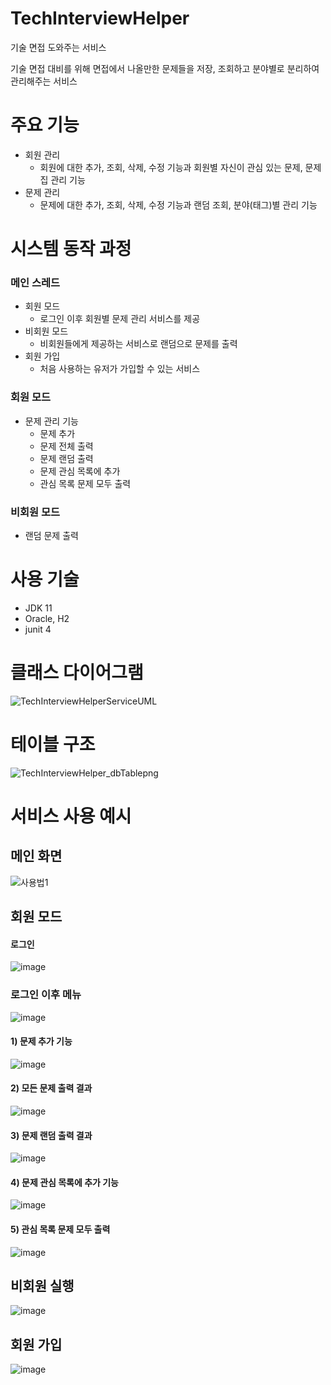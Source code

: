 # TechInterviewHelper

기술 면접 도와주는 서비스

기술 면접 대비를 위해 면접에서 나올만한 문제들을 저장, 조회하고 분야별로 분리하여 관리해주는 서비스

# 주요 기능

- 회원 관리
  - 회원에 대한 추가, 조회, 삭제, 수정 기능과 회원별 자신이 관심 있는 문제, 문제집 관리 기능
- 문제 관리
  - 문제에 대한 추가, 조회, 삭제, 수정 기능과 랜덤 조회, 분야(태그)별 관리 기능

# 시스템 동작 과정

### 메인 스레드
 - 회원 모드
   - 로그인 이후 회원별 문제 관리 서비스를 제공
 - 비회원 모드
   - 비회원들에게 제공하는 서비스로 랜덤으로 문제를 출력
 - 회원 가입
   - 처음 사용하는 유저가 가입할 수 있는 서비스

### 회원 모드
 - 문제 관리 기능
    - 문제 추가
    - 문제 전체 출력
    - 문제 랜덤 출력
    - 문제 관심 목록에 추가
    - 관심 목록 문제 모두 출력

### 비회원 모드
 - 랜덤 문제 출력

# 사용 기술
- JDK 11
- Oracle, H2
- junit 4

# 클래스 다이어그램

![TechInterviewHelperServiceUML](https://user-images.githubusercontent.com/22315365/134883437-3ef255b5-33f8-46d4-ad36-5bc47da3d4fa.png)

# 테이블 구조

![TechInterviewHelper_dbTablepng](https://user-images.githubusercontent.com/22315365/134884254-4849e550-ffdb-4801-b586-75afbcf7367e.png)

# 서비스 사용 예시

## 메인 화면

![사용법1](https://user-images.githubusercontent.com/22315365/134948013-009a48b2-e596-4607-b1aa-765f03d07964.PNG)

## 회원 모드 

#### 로그인

![image](https://user-images.githubusercontent.com/22315365/135003498-0dbe57e4-0a1d-4f13-94b2-4794aa50e004.png)

### 로그인 이후 메뉴

![image](https://user-images.githubusercontent.com/22315365/134949161-f1f09a00-7f94-4a5d-a591-477191a3eaa8.png)

#### 1) 문제 추가 기능

![image](https://user-images.githubusercontent.com/22315365/134948533-42233d05-6935-4b32-8a8e-f8c2a3128776.png)

#### 2) 모든 문제 출력 결과

![image](https://user-images.githubusercontent.com/22315365/134948906-d591c0d2-9a92-4b32-ac3f-7932611b6620.png)

#### 3) 문제 랜덤 출력 결과

![image](https://user-images.githubusercontent.com/22315365/134949567-5f063505-e580-444b-8e15-037e66edbe57.png)

#### 4) 문제 관심 목록에 추가 기능

![image](https://user-images.githubusercontent.com/22315365/134949813-0075e966-2309-413c-88fa-e098923c663b.png)

#### 5) 관심 목록 문제 모두 출력

![image](https://user-images.githubusercontent.com/22315365/134949679-a587e6a1-be38-4bf8-964f-3b8f8ed37689.png)


## 비회원 실행

![image](https://user-images.githubusercontent.com/22315365/135003444-4a4dfcfa-a62e-4cee-a766-f29baf489867.png)

## 회원 가입

![image](https://user-images.githubusercontent.com/22315365/135003334-39925f68-a558-4ec2-91e5-78e9002986ef.png)



